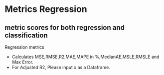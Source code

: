 <h1> Metrics Regression</h2>
<h2>metric scores for both regression and classification</h2>

<p> Regression metrics</p>

 <ul>
 <li>Calculates MSE,RMSE,R2,MAE,MAPE in %,MedianAE,MSLE,RMSLE and Max Error.</li>

 <li>For Adjusted R2, Please input x as a Dataframe.</li>
 </ul>

